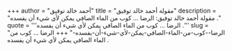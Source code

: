 +++
author = "أحمد خالد توفيق"
title = "مقولة أحمد خالد توفيق"
description = "مقولة أحمد خالد توفيق: الرضا ... كوب من الماء الصافي يمكن لأي شيء أن يفسده ."
quote = '''الرضا ... كوب من الماء الصافي يمكن لأي شيء أن يفسده .''' 
slug = "الرضا--كوب-من-الماء-الصافي-يمكن-لأي-شيء-أن-يفسده-"
+++
الرضا ... كوب من الماء الصافي يمكن لأي شيء أن يفسده .
